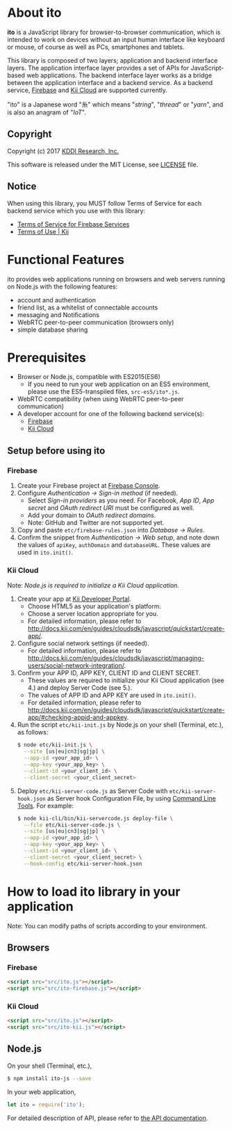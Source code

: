 
# About **ito**

**ito** is a JavaScript library for browser-to-browser communication,
which is intended to work on devices without an input human interface
like keyboard or mouse, of course as well as PCs, smartphones and tablets.

This library is composed of two layers; application and backend interface layers.
The application interface layer provides a set of APIs for JavaScript-based
web applications. The backend interface layer works as a bridge between the
application interface and a backend service. As a backend service,
[Firebase](https://firebase.google.com) and [Kii Cloud](https://www.kii.com/)
are supported currently.

"ito" is a Japanese word "糸" which means "*string*", "*thread*" or "*yarn*",
and is also an anagram of "*IoT*". 

## Copyright

Copyright (c) 2017 [KDDI Research, Inc.](http://www.kddi-research.jp)

This software is released under the MIT License, see [LICENSE](LICENSE) file.

## Notice

When using this library, you MUST follow Terms of Service for each backend service
which you use with this library:

* [Terms of Service for Firebase Services](https://firebase.google.com/terms/)
* [Terms of Use | Kii](https://en.kii.com/terms/)

# Functional Features

ito provides web applications running on browsers and web servers running on
Node.js with the following features:

* account and authentication
* friend list, as a whitelist of connectable accounts
* messaging and Notifications
* WebRTC peer-to-peer communication (browsers only)
* simple database sharing

# Prerequisites

* Browser or Node.js, compatible with ES2015(ES6)
  * If you need to run your web application on an ES5 environment,
  please use the ES5-transpiled files, `src-es5/ito*.js`.
* WebRTC compatibility (when using WebRTC peer-to-peer communication)
* A developer account for one of the following backend service(s):
  * [Firebase](https://firebase.google.com)
  * [Kii Cloud](https://www.kii.com)

## Setup before using ito

### Firebase

1. Create your Firebase project at [Firebase Console](https://console.firebase.google.com).
2. Configure *Authentication -> Sign-in method* (if needed).
    * Select *Sign-in providers* as you need.
    For Facebook, *App ID*, *App secret* and *OAuth redirect URI* must be
    configured as well.
    * Add your domain to *OAuth redirect domains*.
    * Note: GitHub and Twitter are not supported yet.
3. Copy and paste `etc/firebase-rules.json` into *Database -> Rules*.
4. Confirm the snippet from *Authentication -> Web setup*, and note down
    the values of `apiKey`, `authDomain` and `databaseURL`. These values are
    used in `ito.init()`.

### Kii Cloud

Note: *Node.js is required to initialize a Kii Cloud application.*

1. Create your app at [Kii Developer Portal](https://developer.kii.com).
    * Choose HTML5 as your application's platform.
    * Choose a server location appropriate for you.
    * For detailed information, please refer to 
    http://docs.kii.com/en/guides/cloudsdk/javascript/quickstart/create-app/.
2. Configure social network settings (if needed).
    * For detailed information, please refer to
    http://docs.kii.com/en/guides/cloudsdk/javascript/managing-users/social-network-integration/.
3. Confirm your APP ID, APP KEY, CLIENT ID and CLIENT SECRET.
    * These values are required to initialize your Kii Cloud application (see 4.) and
    deploy Server Code (see 5.).
    * The values of APP ID and APP KEY are used in `ito.init()`.
    * For detailed information, please refer to
    http://docs.kii.com/en/guides/cloudsdk/javascript/quickstart/create-app/#checking-appid-and-appkey.
4. Run the script `etc/kii-init.js` by Node.js on your shell (Terminal, etc.), as follows:
    ```bash
    $ node etc/kii-init.js \
      --site [us|eu|cn3|sg|jp] \
      --app-id <your_app_id> \
      --app-key <your_app_key> \
      --client-id <your_client_id> \
      --client-secret <your_client_secret>
    ```
5. Deploy `etc/kii-server-code.js` as Server Code with `etc/kii-server-hook.json` as Server hook
    Configuration File, by using
    [Command Line Tools](http://docs.kii.com/en/guides/commandlinetools/). For example:
    ```bash
    $ node kii-cli/bin/kii-servercode.js deploy-file \
      --file etc/kii-server-code.js \
      --site [us|eu|cn3|sg|jp] \
      --app-id <your_app_id> \
      --app-key <your_app_key> \
      --client-id <your_client_id> \
      --client-secret <your_client_secret> \
      --hook-config etc/kii-server-hook.json
    ```

# How to load **ito** library in your application

Note: You can modify paths of scripts according to your environment.

## Browsers

### Firebase

```html
<script src="src/ito.js"></script>
<script src="src/ito-firebase.js"></script>
```

### Kii Cloud

```html
<script src="src/ito.js"></script>
<script src="src/ito-kii.js"></script>
```

## Node.js

On your shell (Terminal, etc.),

```bash
$ npm install ito-js --save
```

In your web application,

```js
let ito = require('ito');
```

For detailed description of API, please refer to [the API documentation](API.md).